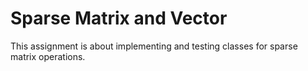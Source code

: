 # Sparse Matrix and Vector
This assignment is about implementing and testing classes for sparse matrix operations.
